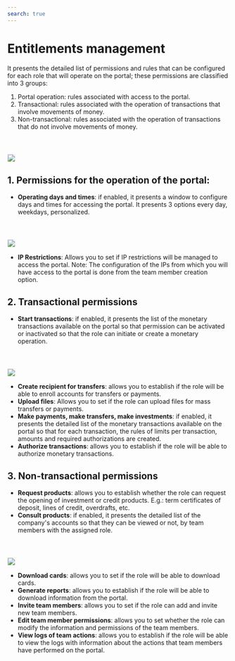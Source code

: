 ```yaml
---
search: true
---
```


# Entitlements management

It presents the detailed list of permissions and rules that can be configured for each role that will operate on the portal; these permissions are classified into 3 groups: 

1. Portal operation: rules associated with access to the portal.
2. Transactional: rules associated with the operation of transactions that involve movements of money.
3. Non-transactional: rules associated with the operation of transactions that do not involve movements of money. 

<img src="/assets/img/dynamic/experiences/business/entitlement-management.jpg" style="border: 1px solid #EEE; margin-top: 40px">

## 1. Permissions for the operation of the portal:
- **Operating days and times**: if enabled, it presents a window to configure days and times for accessing the portal. It presents 3 options every day, weekdays, personalized.

<img src="/assets/img/dynamic/experiences/business/entitlement-management-portal-operation.jpg" style="border: 1px solid #EEE; margin-top: 40px">

- **IP Restrictions**: Allows you to set if IP restrictions will be managed to access the portal. Note: The configuration of the IPs from which you will have access to the portal is done from the team member creation option.

## 2. Transactional permissions

- **Start transactions**: if enabled, it presents the list of the monetary transactions available on the portal so that permission can be activated or inactivated so that the role can initiate or create a monetary operation.

<img src="/assets/img/dynamic/experiences/business/entitlement-management-initiate-transactions.jpg" style="border: 1px solid #EEE; margin-top: 40px">

- **Create recipient for transfers**: allows you to establish if the role will be able to enroll accounts for transfers or payments.
- **Upload files**: Allows you to set if the role can upload files for mass transfers or payments.
- **Make payments, make transfers, make investments**: if enabled, it presents the detailed list of the monetary transactions available on the portal so that for each transaction, the rules of limits per transaction, amounts and required authorizations are created.
- **Authorize transactions**: allows you to establish if the role will be able to authorize monetary transactions.

## 3. Non-transactional permissions

- **Request products**: allows you to establish whether the role can request the opening of investment or credit products. E.g.: term certificates of deposit, lines of credit, overdrafts, etc. 
- **Consult products**: if enabled, it presents the detailed list of the company's accounts so that they can be viewed or not, by team members with the assigned role.

<img src="/assets/img/dynamic/experiences/business/entitlement-management-product-inquiry.jpg" style="border: 1px solid #EEE; margin-top: 40px">

- **Download cards**: allows you to set if the role will be able to download cards. 
- **Generate reports**: allows you to establish if the role will be able to download information from the portal. 
- **Invite team members**: allows you to set if the role can add and invite new team members.
- **Edit team member permissions**: allows you to set whether the role can modify the information and permissions of the team members.
- **View logs of team actions**: allows you to establish if the role will be able to view the logs with information about the actions that team members have performed on the portal.
